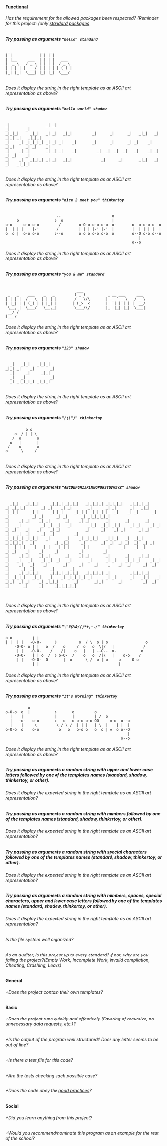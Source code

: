 #### Functional

###### Has the requirement for the allowed packages been respected? (Reminder for this project: (only [standard packages](https://golang.org/pkg/)

##### Try passing as arguments `"hello" standard`

```
 _              _   _
| |            | | | |
| |__     ___  | | | |   ___
|  _ \   / _ \ | | | |  / _ \
| | | | |  __/ | | | | | (_) |
|_| |_|  \___| |_| |_|  \___/


```

###### Does it display the string in the right template as an ASCII art representation as above?

##### Try passing as arguments `"hello world" shadow`

```

_|                _| _|                                                     _|       _|
_|_|_|     _|_|   _| _|   _|_|         _|      _|      _|   _|_|   _|  _|_| _|   _|_|_|
_|    _| _|_|_|_| _| _| _|    _|       _|      _|      _| _|    _| _|_|     _| _|    _|
_|    _| _|       _| _| _|    _|         _|  _|  _|  _|   _|    _| _|       _| _|    _|
_|    _|   _|_|_| _| _|   _|_|             _|      _|       _|_|   _|       _|   _|_|_|


```

###### Does it display the string in the right template as an ASCII art representation as above?

##### Try passing as arguments `"nice 2 meet you" thinkertoy`

```

                       --                       o
     o                o  o                      |
o-o     o-o o-o         /        o-O-o o-o o-o -o-       o  o o-o o  o
|  | | |    |-'        /         | | | |-' |-'  |        |  | | | |  |
o  o |  o-o o-o       o--o       o o o o-o o-o  o        o--O o-o o--o
                                                            |
                                                         o--o
```

###### Does it display the string in the right template as an ASCII art representation as above?

##### Try passing as arguments `"you & me" standard`

```

                                ___
 _   _    ___    _   _         ( _ )          _ __ ___     ___
| | | |  / _ \  | | | |        / _ \/\       | '_ ` _ \   / _ \
| |_| | | (_) | | |_| |       | (_>  <       | | | | | | |  __/
 \__, |  \___/   \__,_|        \___/\/       |_| |_| |_|  \___|
 __/ /
|___/
```

###### Does it display the string in the right template as an ASCII art representation as above?

##### Try passing as arguments `"123" shadow`

```

  _|   _|_|   _|_|_|
_|_| _|    _|       _|
  _|     _|     _|_|
  _|   _|           _|
  _| _|_|_|_| _|_|_|


```

###### Does it display the string in the right template as an ASCII art representation as above?

##### Try passing as arguments `"/(\")" thinkertoy`

```
         o o
    o  / | | \
   /  o       o
  o   |       |
 /    o       o
o      \     /


```

###### Does it display the string in the right template as an ASCII art representation as above?

##### Try passing as arguments `"ABCDEFGHIJKLMNOPQRSTUVWXYZ" shadow`

```

  _|_|   _|_|_|     _|_|_| _|_|_|   _|_|_|_| _|_|_|_|   _|_|_| _|    _| _|_|_|       _| _|    _| _|       _|      _| _|      _|   _|_|   _|_|_|     _|_|     _|_|_|     _|_|_| _|_|_|_|_| _|    _| _|      _| _|          _| _|      _| _|      _| _|_|_|_|_|
_|    _| _|    _| _|       _|    _| _|       _|       _|       _|    _|   _|         _| _|  _|   _|       _|_|  _|_| _|_|    _| _|    _| _|    _| _|    _|   _|    _| _|           _|     _|    _| _|      _| _|          _|   _|  _|     _|  _|         _|
_|_|_|_| _|_|_|   _|       _|    _| _|_|_|   _|_|_|   _|  _|_| _|_|_|_|   _|         _| _|_|     _|       _|  _|  _| _|  _|  _| _|    _| _|_|_|   _|  _|_|   _|_|_|     _|_|       _|     _|    _| _|      _| _|    _|    _|     _|         _|         _|
_|    _| _|    _| _|       _|    _| _|       _|       _|    _| _|    _|   _|   _|    _| _|  _|   _|       _|      _| _|    _|_| _|    _| _|       _|    _|   _|    _|       _|     _|     _|    _|   _|  _|     _|  _|  _|     _|  _|       _|       _|
_|    _| _|_|_|     _|_|_| _|_|_|   _|_|_|_| _|         _|_|_| _|    _| _|_|_|   _|_|   _|    _| _|_|_|_| _|      _| _|      _|   _|_|   _|         _|_|  _| _|    _| _|_|_|       _|       _|_|       _|         _|  _|     _|      _|     _|     _|_|_|_|_|



```

###### Does it display the string in the right template as an ASCII art representation as above?

##### Try passing as arguments `"\"#$%&/()*+,-./" thinkertoy`

```
o o         | |
| |  | |   -O-O-      O          o  / \  o | o                 o
    -O-O- o | |   o  /    o     /  o   o  \|/   |             /
     | |   -O-O-    /    /|    o   |   | --O-- -o-           o
    -O-O-   | | o  /  o o-O-  /    o   o  /|\   |    o-o    /
     | |   -O-O-  O       |  o      \ /  o | o     o     O o
            | |                                    |

```

###### Does it display the string in the right template as an ASCII art representation as above?

##### Try passing as arguments `"It's Working" thinkertoy`

```
          o
o-O-o  o  |           o       o         o
  |    |              |       |         | /  o
  |   -o-   o-o       o   o   o o-o o-o OO     o-o  o--o
  |    |     \         \ / \ /  | | |   | \  | |  | |  |
o-O-o  o    o-o         o   o   o-o o   o  o | o  o o--O
                                                       |
                                                    o--o
```

###### Does it display the string in the right template as an ASCII art representation as above?

##### Try passing as arguments a random string with upper and lower case letters followed by one of the templates names (standard, shadow, thinkertoy, or other).

###### Does it display the expected string in the right template as an ASCII art representation?

##### Try passing as arguments a random string with numbers followed by one of the templates names (standard, shadow, thinkertoy, or other).

###### Does it display the expected string in the right template as an ASCII art representation?

##### Try passing as arguments a random string with special characters followed by one of the templates names (standard, shadow, thinkertoy, or other).

###### Does it display the expected string in the right template as an ASCII art representation?

##### Try passing as arguments a random string with numbers, spaces, special characters, upper and lower case letters followed by one of the templates names (standard, shadow, thinkertoy, or other).

###### Does it display the expected string in the right template as an ASCII art representation?

###### Is the file system well organized?

###### As an auditor, is this project up to every standard? If not, why are you failing the project?(Empty Work, Incomplete Work, Invalid compilation, Cheating, Crashing, Leaks)

#### General

###### +Does the project contain their own templates?

#### Basic

###### +Does the project runs quickly and effectively (Favoring of recursive, no unnecessary data requests, etc.)?

###### +Is the output of the program well structured? Does any letter seems to be out of line?

###### +Is there a test file for this code?

###### +Are the tests checking each possible case?

###### +Does the code obey the [good practices](https://public.01-edu.org/subjects/good-practices.en)?

#### Social

###### +Did you learn anything from this project?

###### +Would you recommend/nominate this program as an example for the rest of the school?

